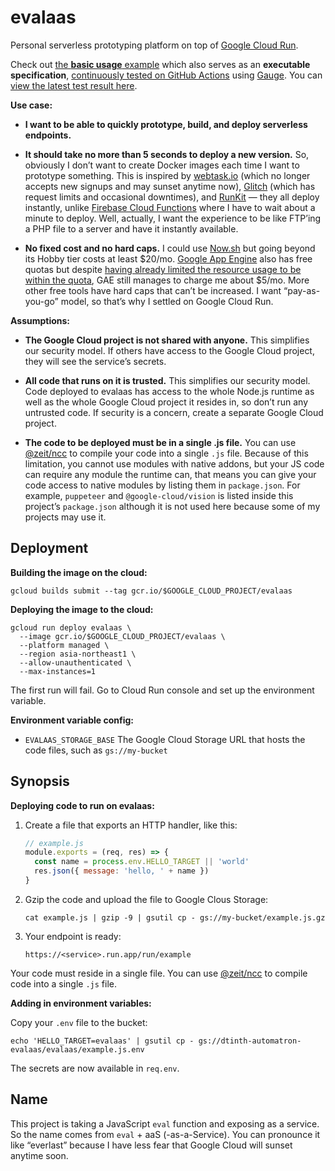 # evalaas

Personal serverless prototyping platform on top of [Google Cloud Run](https://cloud.google.com/run).

Check out [the **basic usage** example](<./specs/Basic usage.md>) which also serves as an **executable specification**, [continuously tested on GitHub Actions](https://github.com/dtinth/evalaas/actions) using [Gauge](https://gauge.org/). You can [view the latest test result here](https://dtinth.github.io/evalaas/specs/Basic%20usage.html).

**Use case:**

- **I want to be able to quickly prototype, build, and deploy serverless endpoints.**

- **It should take no more than 5 seconds to deploy a new version.**
  So, obviously I don’t want to create Docker images each time I want to prototype something.
  This is inspired by [webtask.io](https://webtask.io/) (which no longer accepts new signups and may sunset anytime now),
  [Glitch](https://glitch.com/) (which has request limits and occasional downtimes),
  and [RunKit](https://runkit.com/) — they all deploy instantly,
  unlike [Firebase Cloud Functions](https://firebase.google.com/docs/functions) where I have to wait about a minute to deploy.
  Well, actually, I want the experience to be like FTP’ing a PHP file to a server and have it instantly available.

- **No fixed cost and no hard caps.**
  I could use [Now.sh](https://zeit.co/pricing) but going beyond its Hobby tier costs at least $20/mo.
  [Google App Engine](https://cloud.google.com/appengine/quotas#Instances) also has free quotas
  but despite [having already limited the resource usage to be within the quota](https://github.com/dtinth/automatron/blob/8a8b6ac6ca6f4db15515ccac3ffd95a35a2c6dca/app.yaml#L5),
  GAE still manages to charge me about $5/mo.
  More other free tools have hard caps that can’t be increased.
  I want “pay-as-you-go” model, so that’s why I settled on Google Cloud Run.

**Assumptions:**

- **The Google Cloud project is not shared with anyone.**
  This simplifies our security model.
  If others have access to the Google Cloud project, they will see the service’s secrets.

- **All code that runs on it is trusted.**
  This simplifies our security model.
  Code deployed to evalaas has access to the whole Node.js runtime
  as well as the whole Google Cloud project it resides in,
  so don’t run any untrusted code.
  If security is a concern, create a separate Google Cloud project.

- **The code to be deployed must be in a single .js file.**
  You can use [@zeit/ncc](https://github.com/zeit/ncc) to compile your code into a single `.js` file.
  Because of this limitation, you cannot use modules with native addons,
  but your JS code can require any module the runtime can,
  that means you can give your code access to native modules by listing them in `package.json`.
  For example, `puppeteer` and `@google-cloud/vision` is listed inside this project’s `package.json` although it is not used here because some of my projects may use it.

## Deployment

**Building the image on the cloud:**

```
gcloud builds submit --tag gcr.io/$GOOGLE_CLOUD_PROJECT/evalaas
```

**Deploying the image to the cloud:**

```
gcloud run deploy evalaas \
  --image gcr.io/$GOOGLE_CLOUD_PROJECT/evalaas \
  --platform managed \
  --region asia-northeast1 \
  --allow-unauthenticated \
  --max-instances=1
```

The first run will fail. Go to Cloud Run console and set up the environment variable.

**Environment variable config:**

- `EVALAAS_STORAGE_BASE` The Google Cloud Storage URL that hosts the code files, such as `gs://my-bucket`

## Synopsis

**Deploying code to run on evalaas:**

1. Create a file that exports an HTTP handler, like this:

   ```js
   // example.js
   module.exports = (req, res) => {
     const name = process.env.HELLO_TARGET || 'world'
     res.json({ message: 'hello, ' + name })
   }
   ```

2. Gzip the code and upload the file to Google Clous Storage:

   ```
   cat example.js | gzip -9 | gsutil cp - gs://my-bucket/example.js.gz
   ```

3. Your endpoint is ready:

   ```
   https://<service>.run.app/run/example
   ```

Your code must reside in a single file.
You can use [@zeit/ncc](https://github.com/zeit/ncc) to compile code into a single `.js` file.

**Adding in environment variables:**

Copy your `.env` file to the bucket:

```
echo 'HELLO_TARGET=evalaas' | gsutil cp - gs://dtinth-automatron-evalaas/evalaas/example.js.env
```

The secrets are now available in `req.env`.

## Name

This project is taking a JavaScript `eval` function and exposing as a service.
So the name comes from `eval` + aaS (-as-a-Service).
You can pronounce it like “everlast” because I have less fear that Google Cloud will sunset anytime soon.
